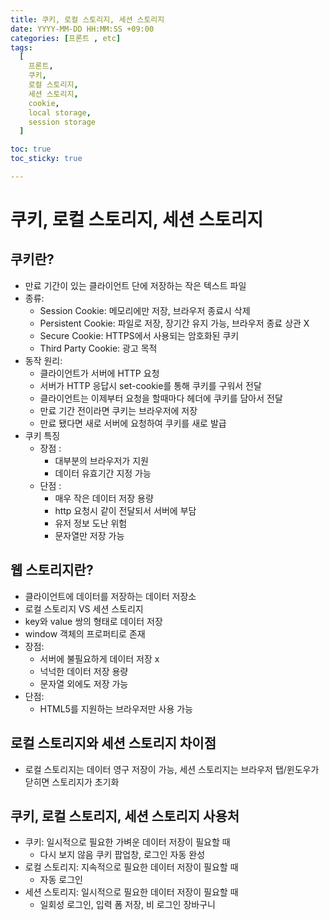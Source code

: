 ```yaml
---
title: 쿠키, 로컬 스토리지, 세션 스토리지
date: YYYY-MM-DD HH:MM:SS +09:00
categories: [프론트 , etc]
tags:
  [
    프론트,
    쿠키,
    로컬 스토리지,
    세션 스토리지,
    cookie,
    local storage,
    session storage
  ]

toc: true
toc_sticky: true

---
```


# 쿠키, 로컬 스토리지, 세션 스토리지

## 쿠키란?

- 만료 기간이 있는 클라이언트 단에 저장하는 작은 텍스트 파일
- 종류:
    - Session Cookie: 메모리에만 저장, 브라우저 종료시 삭제
    - Persistent Cookie: 파일로 저장, 장기간 유지 가능, 브라우저 종료 상관 X
    - Secure Cookie: HTTPS에서 사용되는 암호화된 쿠키
    - Third Party Cookie: 광고 목적
- 동작 원리:
    - 클라이언트가 서버에 HTTP 요청
    - 서버가 HTTP 응답시 set-cookie를 통해 쿠키를 구워서 전달
    - 클라이언트는 이제부터 요청을 할때마다 헤더에 쿠키를 담아서 전달
    - 만료 기간 전이라면 쿠키는 브라우저에 저장
    - 만료 됐다면 새로 서버에 요청하여 쿠키를 새로 발급
- 쿠키 특징
    - 장점 :
        - 대부분의 브라우저가 지원
        - 데이터 유효기간 지정 가능
    - 단점 :
        - 매우 작은 데이터 저장 용량
        - http 요청시 같이 전달되서 서버에 부담
        - 유저 정보 도난 위험
        - 문자열만 저장 가능

## 웹 스토리지란?

- 클라이언트에 데이터를 저장하는 데이터 저장소
- 로컬 스토리지 VS 세션 스토리지
- key와 value 쌍의 형태로 데이터 저장
- window 객체의 프로퍼티로 존재
- 장점:
    - 서버에 불필요하게 데이터 저장 x
    - 넉넉한 데이터 저장 용량
    - 문자열 외에도 저장 가능
- 단점:
    - HTML5를 지원하는 브라우저만 사용 가능

## 로컬 스토리지와 세션 스토리지 차이점

- 로컬 스토리지는 데이터 영구 저장이 가능, 세션 스토리지는 브라우저 탭/윈도우가 닫히면 스토리지가 초기화

## 쿠키, 로컬 스토리지, 세션 스토리지 사용처

- 쿠키: 일시적으로 필요한 가벼운 데이터 저장이 필요할 때
    - 다시 보지 않음 쿠키 팝업창, 로그인 자동 완성
- 로컬 스토리지: 지속적으로 필요한 데이터 저장이 필요할 때
    - 자동 로그인
- 세션 스토리지: 일시적으로 필요한 데이터 저장이 필요할 때
    - 일회성 로그인, 입력 폼 저장, 비 로그인 장바구니